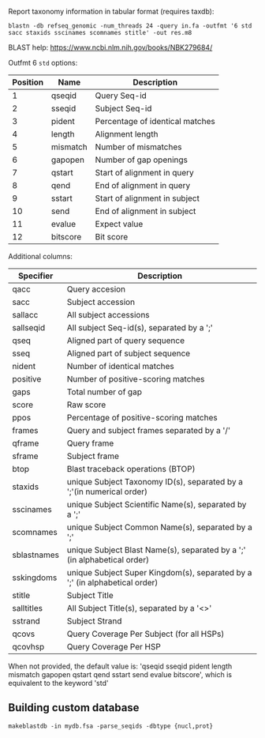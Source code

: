 
Report taxonomy information in tabular format (requires taxdb):
```
blastn -db refseq_genomic -num_threads 24 -query in.fa -outfmt '6 std sacc staxids sscinames scomnames stitle' -out res.m8
```

BLAST help: https://www.ncbi.nlm.nih.gov/books/NBK279684/

Outfmt 6 `std` options:

|Position|Name| Description|
|--|--|--|
|1| qseqid | Query Seq-id |
|2| sseqid | Subject Seq-id |
|3| pident | Percentage of identical matches |
|4| length | Alignment length |
|5| mismatch | Number of mismatches |
|6| gapopen | Number of gap openings |
|7| qstart | Start of alignment in query |
|8| qend | End of alignment in query |
|9| sstart | Start of alignment in subject |
|10| send | End of alignment in subject |
|11| evalue | Expect value |
|12| bitscore | Bit score |

Additional columns:

| Specifier | Description |
|--|--|
| qacc | Query accesion |
| sacc | Subject accession |
| sallacc | All subject accessions |
| sallseqid | All subject Seq-id(s), separated by a ';' |
| qseq | Aligned part of query sequence |
| sseq | Aligned part of subject sequence |
| nident | Number of identical matches |
| positive | Number of positive-scoring matches |
| gaps | Total number of gap |
| score | Raw score |
| ppos | Percentage of positive-scoring matches |
| frames | Query and subject frames separated by a '/' |
| qframe | Query frame |
| sframe | Subject frame |
| btop | Blast traceback operations (BTOP) |
| staxids | unique Subject Taxonomy ID(s), separated by a ';'(in numerical order) |
| sscinames | unique Subject Scientific Name(s), separated by a ';' |
| scomnames | unique Subject Common Name(s), separated by a ';' |
| sblastnames | unique Subject Blast Name(s), separated by a ';' (in alphabetical order) |
| sskingdoms | unique Subject Super Kingdom(s), separated by a ';' (in alphabetical order) |
| stitle | Subject Title |
| salltitles | All Subject Title(s), separated by a '<>' |
| sstrand | Subject Strand |
| qcovs | Query Coverage Per Subject (for all HSPs) |
| qcovhsp | Query Coverage Per HSP |

When not provided, the default value is:
'qseqid sseqid pident length mismatch gapopen qstart qend sstart send evalue bitscore', which is equivalent to the keyword 'std'

## Building custom database
```
makeblastdb -in mydb.fsa -parse_seqids -dbtype {nucl,prot}
```
